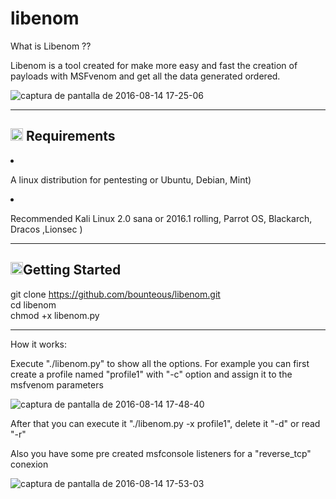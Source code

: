 # libenom

What is Libenom ??

Libenom is a tool created for make more easy and fast the creation of payloads with MSFvenom and get all the data generated ordered.

![captura de pantalla de 2016-08-14 17-25-06](https://cloud.githubusercontent.com/assets/16175933/17650072/1ea48a38-6244-11e6-981f-afd68191c50c.png)

<hr/>

<h2><img class="emoji" title=":exclamation:" alt=":exclamation:" height="20" width="20" src="https://assets-cdn.github.com/images/icons/emoji/unicode/2757.png"></g-emoji> Requirements</h2>

<li><p>A linux distribution for pentesting or Ubuntu, Debian, Mint) </p></li>
<li><p>Recommended Kali Linux 2.0 sana or 2016.1 rolling, Parrot OS, Blackarch, Dracos ,Lionsec ) </p></li>

<hr/>
<h2><img class="emoji" title=":book:" alt=":book:" height="20" width="20" src="https://assets-cdn.github.com/images/icons/emoji/unicode/1f4d6.png">Getting Started</h2>


git clone https://github.com/bounteous/libenom.git <br/>
cd libenom<br/>
chmod +x libenom.py<br/>

<hr/>

How it works:

Execute "./libenom.py" to show all the options. For example you can first create a profile named "profile1" with "-c" option and assign it to the msfvenom parameters 

![captura de pantalla de 2016-08-14 17-48-40](https://cloud.githubusercontent.com/assets/16175933/17650180/624cd6a2-6247-11e6-9a50-a1d03d4b9745.png)

After that you can execute it "./libenom.py -x profile1", delete it "-d" or read "-r"

Also you have some pre created msfconsole listeners for a "reverse_tcp" conexion

![captura de pantalla de 2016-08-14 17-53-03](https://cloud.githubusercontent.com/assets/16175933/17650201/f9236ae6-6247-11e6-8b2f-c528bdb5788a.png)
